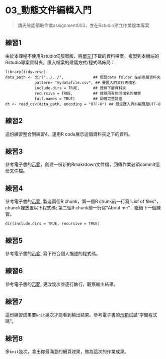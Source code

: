 # 03_動態文件編輯入門

<!--- 上課日期: 20211007 --->

> 請先確認領取作業assignment003，並在Rstudio建立作業複本專案

## 練習1

由於本課程不使用Rstudio伺服器版，將[單元1](https://rstat-project.github.io/ug1-practical/getting-to-know-the-data.html)下載的資料檔案，複製到本機端的Rstudio專案資料夾。匯入檔案的建議方式/程式碼佈局：

```
library(tidyverse)
data_path <- dir("../../",             ## 假設data folder 在前兩層資料夾
             pattern= "mydatafile.csv", ## 要匯入的資料夾檔名
             include.dirs = TRUE,      ## 搜尋下層資料夾
             recursive = TRUE,         ## 搜尋所有相同檔名的檔案
             full.names = TRUE)        ## 回傳完整路徑
dt <- read_csv(data_path, encoding = "UTF-8") ## 設定匯入資料編碼是UTF-8
```

## 練習2

這份練習整合到練習4，運用R code展示這個資料夾之下的資料。


## 練習3

參考電子書的[示範](https://rstat-project.github.io/ug1-practical/ref1.html#activity-3-open-and-save-a-new-r-markdown-document)，創建一份新的Rmakrdown文件檔，回傳作業必須commit這份文件檔。

## 練習4

參考電子書的[示範](https://rstat-project.github.io/ug1-practical/ref1.html#activity-4-create-a-new-code-chunk), 製造兩個R chunk，第一個R chunk前一行寫”Lisf of files"，chunck裡放置以下程式碼; 第二個R chunk前一行寫“About me"，繼續下一個練習。


```
dir(include.dirs = TRUE, recursive = TRUE)
```

## 練習5

參考電子書的[示範](https://rstat-project.github.io/ug1-practical/ref1.html#activity-5-write-some-code), 寫下符合個人描述的程式碼。


## 練習6

參考電子書的[示範](https://rstat-project.github.io/ug1-practical/ref1.html#activity-6-run-your-code), 更改幾次並逐行執行，觀察輸出結果。


## 練習7

這份練習成果要`knit`幾次才能看到輸出結果。參考電子書的[示範](https://rstat-project.github.io/ug1-practical/ref1.html#activity-7-inline-code)試試“字間程式碼”。

## 練習8

多`knit`幾次，拿出你最滿意的網頁效果，做為這次的作業成果。

